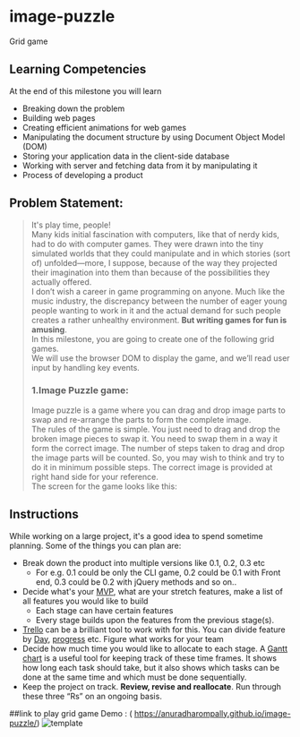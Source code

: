 # image-puzzle
 Grid game

## Learning Competencies
At the end of this milestone you will learn
 - Breaking down the problem
 - Building web pages
 - Creating efficient animations for web games
 - Manipulating the document structure by using Document Object Model (DOM)
 - Storing your application data in the client-side database
 - Working with server and fetching data from it by manipulating it
 - Process of developing a product

## Problem Statement: 
>It's play time, people!    
Many kids initial fascination with computers, like that of nerdy kids, had to do with computer games. They were drawn into the tiny simulated worlds that they could manipulate and in which stories (sort of) unfolded—more, I suppose, because of the way they projected their imagination into them than because of the possibilities they actually offered.  
I don’t wish a career in game programming on anyone. Much like the music industry, the discrepancy between the number of eager young people wanting to work in it and the actual demand for such people creates a rather unhealthy environment. **But writing games for fun is amusing**.  
In this milestone, you are going to create one of the following grid games.  
We will use the browser DOM to display the game, and we’ll read user input by handling key events.
>### 1.Image Puzzle game:
>Image puzzle is a game where you can drag and drop image parts to swap and re-arrange the parts to form the complete image.    
The rules of the game is simple. You just need to drag and drop the broken image pieces to swap it. You need to swap them in a way it form the correct image. The number of steps taken to drag and drop the image parts will be counted. So, you may wish to think and try to do it in minimum possible steps. The correct image is provided at right hand side for your reference.  
The screen for the game looks like this:  


## Instructions
While working on a large project, it's a good idea to spend sometime planning. Some of the things you can plan are: 
- Break down the product into multiple versions like 0.1, 0.2, 0.3 etc
    - For e.g. 0.1 could be only the CLI game, 0.2 could be 0.1 with Front end, 0.3 could be 0.2 with jQuery methods and so on.. 
- Decide what's your [MVP](https://en.wikipedia.org/wiki/Minimum_viable_product), what are your stretch features, make a list of all features you would like to build
    - Each stage can have certain features 
    - Every stage builds upon the features from the previous stage(s). 
- [Trello](https://trello.com/) can be a brilliant tool to work with for this. You can divide feature by [Day](https://trello.com/b/kZsVVrc8/front-product-roadmap), [progress](https://trello.com/b/0xzkRjTH/scrum-project-management-board) etc. Figure what works for your team
- Decide how much time you would like to allocate to each stage. A [Gantt chart](https://en.wikipedia.org/wiki/Gantt_chart) is a useful tool for keeping track of these time frames. It shows how long each task should take, but it also shows which tasks can be done at the same time and which must be done sequentially.
- Keep the project on track. **Review, revise and reallocate**. Run through these three “Rs” on an ongoing basis. 

##link to play grid game Demo :
 ( https://anuradharompally.github.io/image-puzzle/)
 ![template](https://user-images.githubusercontent.com/70049584/95683815-3814e880-0c0b-11eb-9736-8ec1ada4d7ef.png)

 
